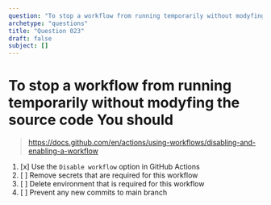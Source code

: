```yaml
---
question: "To stop a workflow from running temporarily without modyfing the source code You should"
archetype: "questions"
title: "Question 023"
draft: false
subject: []
---
```



# To stop a workflow from running temporarily without modyfing the source code You should
> https://docs.github.com/en/actions/using-workflows/disabling-and-enabling-a-workflow
1. [x] Use the `Disable workflow` option in GitHub Actions
1. [ ] Remove secrets that are required for this workflow
1. [ ] Delete environment that is required for this workflow
1. [ ] Prevent any new commits to main branch
